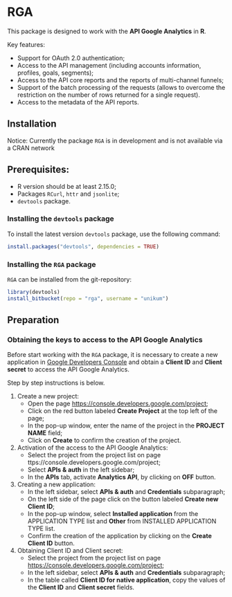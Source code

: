 # RGA

This package is designed to work with the **API Google Analytics** in **R**.

Key features:

* Support for OAuth 2.0 authentication;
* Access to the API management (including accounts information, profiles, goals, segments);
* Access to the API core reports and the reports of multi-channel funnels;
* Support of the batch processing of the requests (allows to overcome the restriction on the number of rows returned for a single request).
* Access to the metadata of the API reports.

## Installation

Notice: Currently the package `RGA` is in development and is not available via a CRAN network

## Prerequisites:

* R version should be at least 2.15.0;
* Packages `RCurl`, `httr` and `jsonlite`;
* `devtools` package.

### Installing the `devtools` package

To install the latest version `devtools` package, use the following command:

```R
install.packages("devtools", dependencies = TRUE)
```

### Installing the `RGA` package 

`RGA` can be installed from the git-repository:

```R
library(devtools)
install_bitbucket(repo = "rga", username = "unikum")
```

## Preparation

### Obtaining the keys to access to the API Google Analytics

Before start working with the `RGA` package, it is necessary to create a new application in [Google Developers Console](https://console.developers.google.com/) and obtain a **Client ID** and **Client secret** to access the API Google Analytics.

Step by step instructions is below.

1. Create a new project:
    * Open the page https://console.developers.google.com/project;
    * Click on the red button labeled **Create Project** at the top left of the page;
    * In the pop-up window, enter the name of the project in the **PROJECT NAME** field;
    * Click on **Create** to confirm the creation of the project.
2. Activation of the access to the API Google Analytics:
    * Select the project from the project list on page ttps://console.developers.google.com/project;
    * Select **APIs & auth** in the left sidebar;
    * In the **APIs** tab, activate **Analytics API**, by clicking on **OFF** button.
3. Creating a new application:
    * In the left sidebar, select **APIs & auth** and **Credentials** subparagraph;
    * On the left side of the page click on the button labeled **Create new Client ID**;
    * In the pop-up window, select **Installed application** from the APPLICATION TYPE list and **Other** from INSTALLED APPLICATION TYPE list.
    * Confirm the creation of the application by clicking on the **Create Client ID** button.
4. Obtaining Client ID and Client secret:
    * Select the project from the project list on page https://console.developers.google.com/project;
    * In the left sidebar, select **APIs & auth** and **Credentials** subparagraph;
    * In the table called **Client ID for native application**, copy the values of the **Client ID** and **Client secret** fields.